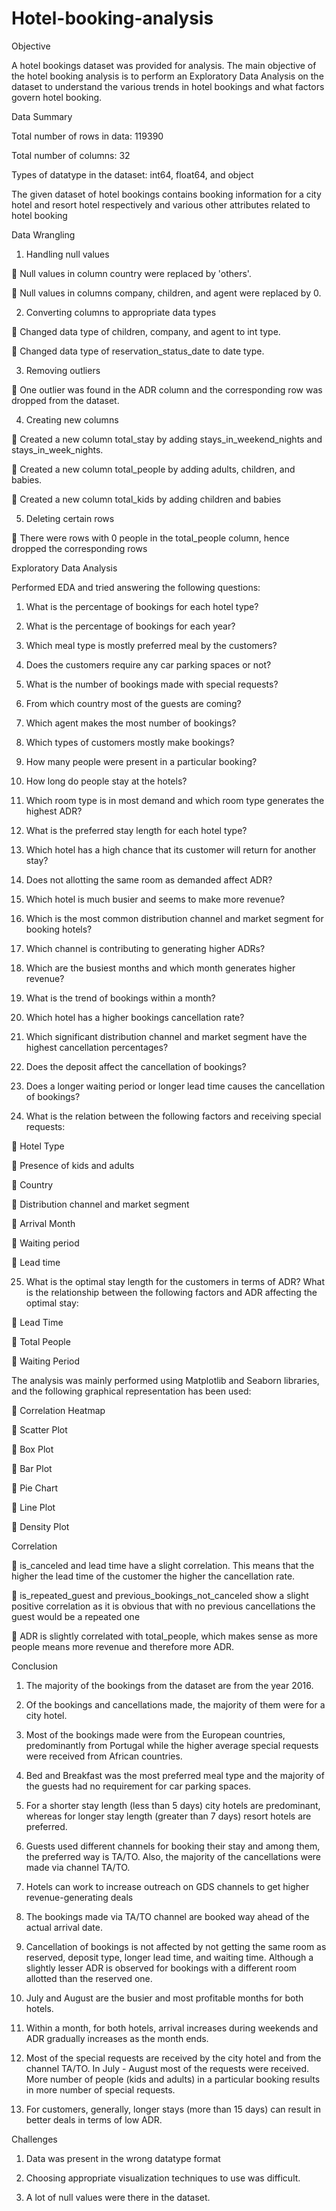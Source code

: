 # Hotel-booking-analysis
Objective

A hotel bookings dataset was provided for analysis. The main objective of the hotel booking analysis is to perform an Exploratory Data Analysis on the 
dataset to understand the various trends in hotel bookings and what factors govern hotel booking.


Data Summary

Total number of rows in data: 119390

Total number of columns: 32

Types of datatype in the dataset: int64, float64, and object

The given dataset of hotel bookings contains booking information for a city hotel and resort hotel respectively and various other attributes related to hotel booking


Data Wrangling

1. Handling null values

 Null values in column country were replaced by 'others'.

 Null values in columns company, children, and agent were replaced by 0.

2. Converting columns to appropriate data types

 Changed data type of children, company, and agent to int type.

 Changed data type of reservation_status_date to date type.

3. Removing outliers

 One outlier was found in the ADR column and the corresponding row was dropped from the dataset.

4. Creating new columns

 Created a new column total_stay by adding stays_in_weekend_nights and stays_in_week_nights. 

 Created a new column total_people by adding adults, children, and babies. 

 Created a new column total_kids by adding children and babies

5. Deleting certain rows

 There were rows with 0 people in the total_people column, hence dropped the corresponding rows


Exploratory Data Analysis

Performed EDA and tried answering the following questions:

1. What is the percentage of bookings for each hotel type?

2. What is the percentage of bookings for each year?

3. Which meal type is mostly preferred meal by the customers?

4. Does the customers require any car parking spaces or not?

5. What is the number of bookings made with special requests?

6. From which country most of the guests are coming?

7. Which agent makes the most number of bookings?

8. Which types of customers mostly make bookings?

9. How many people were present in a particular booking?

10. How long do people stay at the hotels?

11. Which room type is in most demand and which room type generates the highest ADR?

12. What is the preferred stay length for each hotel type?

13. Which hotel has a high chance that its customer will return for another stay?

14. Does not allotting the same room as demanded affect ADR? 

15. Which hotel is much busier and seems to make more revenue?

16. Which is the most common distribution channel and market segment for booking hotels?

17. Which channel is contributing to generating higher ADRs?

18. Which are the busiest months and which month generates higher revenue?

19. What is the trend of bookings within a month?

20. Which hotel has a higher bookings cancellation rate?

21. Which significant distribution channel and market segment have the highest cancellation percentages?

22. Does the deposit affect the cancellation of bookings?

23. Does a longer waiting period or longer lead time causes the cancellation of bookings?

24. What is the relation between the following factors and receiving special requests:

 Hotel Type

 Presence of kids and adults

 Country

 Distribution channel and market segment

 Arrival Month

 Waiting period

 Lead time

25. What is the optimal stay length for the customers in terms of ADR? What is the relationship between the following factors and ADR affecting the optimal stay:

 Lead Time

 Total People

 Waiting Period


The analysis was mainly performed using Matplotlib and Seaborn libraries, and the following graphical representation has been used:

 Correlation Heatmap

 Scatter Plot

 Box Plot

 Bar Plot

 Pie Chart

 Line Plot

 Density Plot


Correlation

 is_canceled and lead time have a slight correlation. This means that the higher the lead time of the customer the higher the cancellation rate.

 is_repeated_guest and previous_bookings_not_canceled show a slight positive correlation as it is obvious that with no previous cancellations the guest would be a repeated one

 ADR is slightly correlated with total_people, which makes sense as more people means more revenue and therefore more ADR.


Conclusion

1. The majority of the bookings from the dataset are from the year 2016.

2. Of the bookings and cancellations made, the majority of them were for a city hotel.

3. Most of the bookings made were from the European countries, predominantly from Portugal while the higher average special requests were received from African countries.

4. Bed and Breakfast was the most preferred meal type and the majority of the guests had no requirement for car parking spaces.

5. For a shorter stay length (less than 5 days) city hotels are predominant, whereas for longer stay length (greater than 7 days) resort hotels are preferred.

6. Guests used different channels for booking their stay and among them, the preferred way is TA/TO. Also, the majority of the cancellations were made via channel TA/TO.

7. Hotels can work to increase outreach on GDS channels to get higher revenue-generating deals

8. The bookings made via TA/TO channel are booked way ahead of the actual arrival date.

9. Cancellation of bookings is not affected by not getting the same room as reserved, deposit type, longer lead time, and waiting time. Although a slightly lesser ADR is observed for bookings with a different room allotted than the reserved one.

10. July and August are the busier and most profitable months for both hotels.

11. Within a month, for both hotels, arrival increases during weekends and ADR gradually increases as the month ends.

12. Most of the special requests are received by the city hotel and from the channel TA/TO. In July - August most of the requests were received. More number of people (kids and adults) in a particular booking results in more number of special requests.

13. For customers, generally, longer stays (more than 15 days) can result in better deals in terms of low ADR.


Challenges

1. Data was present in the wrong datatype format

2. Choosing appropriate visualization techniques to use was difficult.

3. A lot of null values were there in the dataset.
